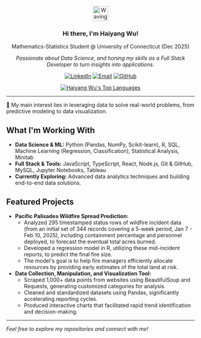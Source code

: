 <div align="center">
  <img src="https://raw.githubusercontent.com/haiyang5535/haiyang5535/main/wave.gif" width="40px" alt="Waving hand">
  <h3>Hi there, I'm Haiyang Wu!</h3>
  <p>Mathematics-Statistics Student @ University of Connecticut (Dec 2025)</p>
  <p><em>Passionate about Data Science, and honing my skills as a Full Stack Developer to turn insights into applications.</em></p>

  <p>
    <a href="https://www.linkedin.com/in/haiyang-wu" target="_blank"><img src="https://img.shields.io/badge/LinkedIn-0077B5?style=for-the-badge&logo=linkedin&logoColor=white" alt="LinkedIn"></a>
    <a href="mailto:guda5535@gmail.com"><img src="https://img.shields.io/badge/Email-D14836?style=for-the-badge&logo=gmail&logoColor=white" alt="Email"></a>
    <a href="https://github.com/haiyang5535" target="_blank"><img src="https://img.shields.io/badge/GitHub-181717?style=for-the-badge&logo=github&logoColor=white" alt="GitHub"></a>
  </p>

  <a href="https://github.com/anuraghazra/github-readme-stats">
    <img src="https://github-readme-stats.vercel.app/api/top-langs/?username=haiyang5535&layout=compact&theme=react&hide_border=true&langs_count=8" alt="Haiyang Wu's Top Languages">
  </a>
</div>

---

🔬 My main interest lies in leveraging data to solve real-world problems, from predictive modeling to data visualization.

## What I'm Working With

* **Data Science & ML:** Python (Pandas, NumPy, Scikit-learn), R, SQL, Machine Learning (Regression, Classification), Statistical Analysis, Minitab
* **Full Stack & Tools:** JavaScript, TypeScript, React, Node.js, Git & GitHub, MySQL, Jupyter Notebooks, Tableau
* **Currently Exploring:** Advanced data analytics techniques and building end-to-end data solutions.

## Featured Projects

* **Pacific Palisades Wildfire Spread Prediction:**
    * Analyzed 295 timestamped status rows of wildfire incident data (from an initial set of 344 records covering a 5-week period, Jan 7 - Feb 10, 2025), including containment percentage and personnel deployed, to forecast the eventual total acres burned.
    * Developed a regression model in R, utilizing these mid-incident reports, to predict the final fire size.
    * The model's goal is to help fire managers efficiently allocate resources by providing early estimates of the total land at risk.
* **Data Collection, Manipulation, and Visualization Tool:**
    * Scraped 1,000+ data points from websites using BeautifulSoup and Requests, generating customized categories for analysis.
    * Cleaned and standardized datasets using Pandas, significantly accelerating reporting cycles.
    * Produced interactive charts that facilitated rapid trend identification and decision-making.

---

*Feel free to explore my repositories and connect with me!*
